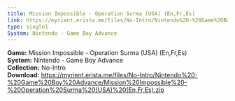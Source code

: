 ```yaml
---
title: Mission Impossible - Operation Surma (USA) (En,Fr,Es)
link: https://myrient.erista.me/files/No-Intro/Nintendo%20-%20Game%20Boy%20Advance/Mission%20Impossible%20-%20Operation%20Surma%20(USA)%20(En,Fr,Es).zip
type: single1
System: Nintendo - Game Boy Advance
---
```

<b>Game:</b> Mission Impossible - Operation Surma (USA) (En,Fr,Es)<br>
<b>System:</b> Nintendo - Game Boy Advance<br>
<b>Collection:</b> No-Intro<br>
<b>Download:</b> https://myrient.erista.me/files/No-Intro/Nintendo%20-%20Game%20Boy%20Advance/Mission%20Impossible%20-%20Operation%20Surma%20(USA)%20(En,Fr,Es).zip